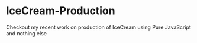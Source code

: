 # IceCream-Production
Checkout my recent work on production of IceCream using Pure JavaScript and nothing else
